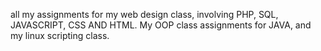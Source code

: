 all my assignments for my web design class, involving PHP, SQL, JAVASCRIPT, CSS AND HTML. My OOP class assignments for JAVA, and my linux scripting class.
